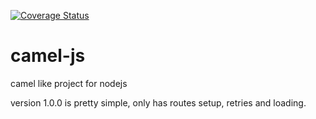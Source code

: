 [![Coverage Status](https://coveralls.io/repos/marcelocure/camel-js/badge.svg?branch=master)](https://coveralls.io/r/marcelocure/camel-js?branch=master)
# camel-js
camel like project for nodejs

version 1.0.0 is pretty simple, only has routes setup, retries and loading.
